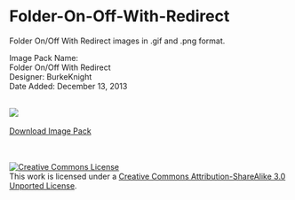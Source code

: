 # Folder-On-Off-With-Redirect
Folder On/Off With Redirect images in .gif and .png format.


Image Pack Name:<br />
Folder On/Off With Redirect<br />
Designer: BurkeKnight<br />
Date Added: December 13, 2013<br /><br />

<img src="http://www.burkeknight.org/img/folder_on_off.png" /><br /><br />
<a href="https://github.com/BurkeKnight/Folder-On-Off-With-Redirect/archive/master.zip">Download Image Pack</a>

<br /><br /><a rel="license" href="http://creativecommons.org/licenses/by-sa/3.0/deed.en_US"><img alt="Creative Commons License" style="border-width:0" src="http://i.creativecommons.org/l/by-sa/3.0/88x31.png" /></a><br />This work is licensed under a <a rel="license" href="http://creativecommons.org/licenses/by-sa/3.0/deed.en_US">Creative Commons Attribution-ShareAlike 3.0 Unported License</a>.
